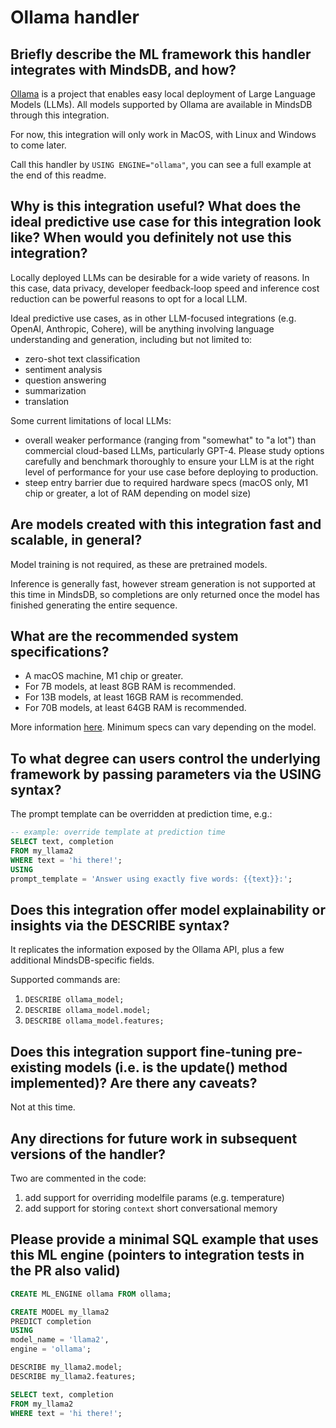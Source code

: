 # Ollama handler 

## Briefly describe the ML framework this handler integrates with MindsDB, and how?
[Ollama](https://ollama.ai/) is a project that enables easy local deployment of Large Language Models (LLMs). All models supported by Ollama are available in MindsDB through this integration.

For now, this integration will only work in MacOS, with Linux and Windows to come later.

Call this handler by
`USING ENGINE="ollama"`, you can see a full example at the end of this readme.

## Why is this integration useful? What does the ideal predictive use case for this integration look like? When would you definitely not use this integration?
Locally deployed LLMs can be desirable for a wide variety of reasons. In this case, data privacy, developer feedback-loop speed and inference cost reduction can be powerful reasons to opt for a local LLM.

Ideal predictive use cases, as in other LLM-focused integrations (e.g. OpenAI, Anthropic, Cohere), will be anything involving language understanding and generation, including but not limited to:
- zero-shot text classification
- sentiment analysis
- question answering
- summarization
- translation

Some current limitations of local LLMs:
- overall weaker performance (ranging from "somewhat" to "a lot") than commercial cloud-based LLMs, particularly GPT-4. Please study options carefully and benchmark thoroughly to ensure your LLM is at the right level of performance for your use case before deploying to production.
- steep entry barrier due to required hardware specs (macOS only, M1 chip or greater, a lot of RAM depending on model size)

## Are models created with this integration fast and scalable, in general?
Model training is not required, as these are pretrained models. 

Inference is generally fast, however stream generation is not supported at this time in MindsDB, so completions are only returned once the model has finished generating the entire sequence.

## What are the recommended system specifications?

* A macOS machine, M1 chip or greater. 
* For 7B models, at least 8GB RAM is recommended. 
* For 13B models, at least 16GB RAM is recommended. 
* For 70B models, at least 64GB RAM is recommended.

More information [here](https://ollama.ai/library/llama2). Minimum specs can vary depending on the model.

## To what degree can users control the underlying framework by passing parameters via the USING syntax?
The prompt template can be overridden at prediction time, e.g.:

```sql
-- example: override template at prediction time
SELECT text, completion
FROM my_llama2
WHERE text = 'hi there!';
USING 
prompt_template = 'Answer using exactly five words: {{text}}:';
```

## Does this integration offer model explainability or insights via the DESCRIBE syntax?
It replicates the information exposed by the Ollama API, plus a few additional MindsDB-specific fields.

Supported commands are:
1. `DESCRIBE ollama_model;`
2. `DESCRIBE ollama_model.model;`
3. `DESCRIBE ollama_model.features;`

## Does this integration support fine-tuning pre-existing models (i.e. is the update() method implemented)? Are there any caveats?
Not at this time.

## Any directions for future work in subsequent versions of the handler?
Two are commented in the code:
1. add support for overriding modelfile params (e.g. temperature)
2. add support for storing `context` short conversational memory

## Please provide a minimal SQL example that uses this ML engine (pointers to integration tests in the PR also valid)
```sql
CREATE ML_ENGINE ollama FROM ollama;

CREATE MODEL my_llama2
PREDICT completion
USING
model_name = 'llama2',
engine = 'ollama';

DESCRIBE my_llama2.model;
DESCRIBE my_llama2.features;

SELECT text, completion
FROM my_llama2
WHERE text = 'hi there!';
```
